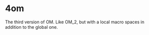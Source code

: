 # 4om
The third version of OM. Like OM_2, but with a local macro spaces in addition to the global one.
